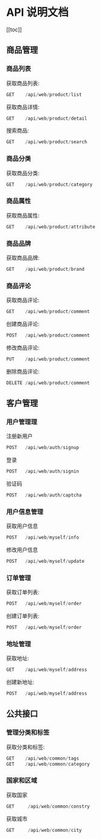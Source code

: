 # API 说明文档

[[toc]]


## 商品管理


### 商品列表

获取商品列表:
```js
GET    /api/web/product/list
```

获取商品详情:
```js
GET    /api/web/product/detail
```

搜索商品:
```js
GET    /api/web/product/search
```

### 商品分类

获取商品分类:
```js
GET    /api/web/product/category
```

### 商品属性

获取商品属性:
```js
GET    /api/web/product/attribute
```

### 商品品牌

获取商品品牌:
```js
GET    /api/web/product/brand
```

### 商品评论

获取商品评论:
```js
GET    /api/web/product/comment
```

创建商品评论:
```js
POST   /api/web/product/comment
```

修改商品评论:
```js
PUT    /api/web/product/comment
```

删除商品评论:
```js
DELETE /api/web/product/comment
```







## 客户管理


### 用户管理理


注册新用户
```js
POST   /api/web/auth/signup
```
登录
```js
POST   /api/web/auth/signin
```

验证码

```js
POST   /api/web/auth/captcha
```


### 用户信息管理

获取用户信息
```js
POST   /api/web/myself/info 
```

修改用户信息
```js
POST   /api/web/myself/update
```


### 订单管理

获取订单列表:
```js
POST   /api/web/myself/order
```

创建订单列表:
```js
POST   /api/web/myself/order
```


### 地址管理

获取地址:
```js
GET    /api/web/myself/address
```
创建新地址:
```js
POST   /api/web/myself/address
```




## 公共接口


### 管理分类和标签

获取分类和标签:
```js
GET    /api/web/common/tags
GET    /api/web/common/category
```


### 国家和区域

获取国家
```js
GET     /api/web/common/constry
```
获取城市 
```js
GET     /api/web/common/city
```



